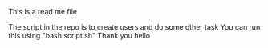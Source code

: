 This is a read me file

The script in the repo is to create users and do some other task
You can run this using "bash script.sh"
Thank you
hello
